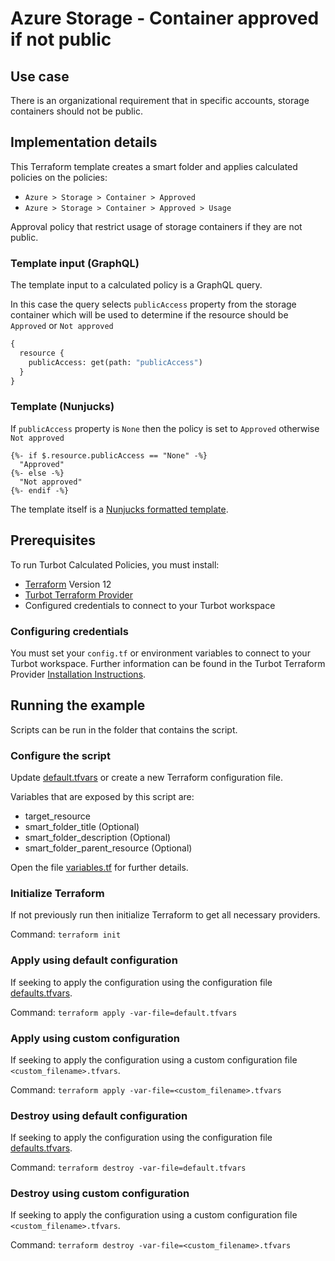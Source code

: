 # Azure Storage - Container approved if not public

## Use case

There is an organizational requirement that in specific accounts, storage containers should not be public.

## Implementation details

This Terraform template creates a smart folder and applies calculated policies on the policies:

- `Azure > Storage > Container > Approved`
- `Azure > Storage > Container > Approved > Usage`

Approval policy that restrict usage of storage containers if they are not public.

### Template input (GraphQL)

The template input to a calculated policy is a GraphQL query.

In this case the query selects `publicAccess` property from the storage container which will be used to determine
if the resource should be `Approved` or `Not approved`

```graphql
{
  resource {
    publicAccess: get(path: "publicAccess")
  }
}
```

### Template (Nunjucks)

If `publicAccess` property is `None` then the policy is set to `Approved` otherwise `Not approved`

```nunjucks
{%- if $.resource.publicAccess == "None" -%}
  "Approved"
{%- else -%}
  "Not approved"
{%- endif -%}
```

The template itself is a [Nunjucks formatted template](https://mozilla.github.io/nunjucks/templating.html).

## Prerequisites

To run Turbot Calculated Policies, you must install:

- [Terraform](https://www.terraform.io) Version 12
- [Turbot Terraform Provider](https://turbot.com/v5/docs/reference/terraform/provider)
- Configured credentials to connect to your Turbot workspace

### Configuring credentials

You must set your `config.tf` or environment variables to connect to your Turbot workspace.
Further information can be found in the Turbot Terraform Provider [Installation Instructions](https://turbot.com/v5/docs/reference/terraform/provider).

## Running the example

Scripts can be run in the folder that contains the script.

### Configure the script

Update [default.tfvars](default.tfvars) or create a new Terraform configuration file.

Variables that are exposed by this script are:

- target_resource
- smart_folder_title (Optional)
- smart_folder_description (Optional)
- smart_folder_parent_resource (Optional)

Open the file [variables.tf](variables.tf) for further details.

### Initialize Terraform

If not previously run then initialize Terraform to get all necessary providers.

Command: `terraform init`

### Apply using default configuration

If seeking to apply the configuration using the configuration file [defaults.tfvars](defaults.tfvars).

Command: `terraform apply -var-file=default.tfvars`

### Apply using custom configuration

If seeking to apply the configuration using a custom configuration file `<custom_filename>.tfvars`.

Command: `terraform apply -var-file=<custom_filename>.tfvars`

### Destroy using default configuration

If seeking to apply the configuration using the configuration file [defaults.tfvars](defaults.tfvars).

Command: `terraform destroy -var-file=default.tfvars`

### Destroy using custom configuration

If seeking to apply the configuration using a custom configuration file `<custom_filename>.tfvars`.

Command: `terraform destroy -var-file=<custom_filename>.tfvars`
